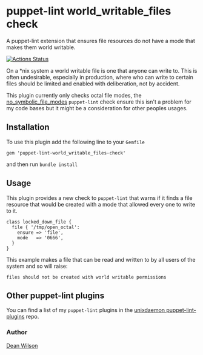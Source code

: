 # puppet-lint world_writable_files check

A puppet-lint extension that ensures file resources do not have a mode
that makes them world writable.

[![Actions Status](https://github.com/deanwilson/puppet-lint-world_writable_files-check/workflows/Ruby/badge.svg)](https://github.com/deanwilson/puppet-lint-world_writable_files-check/actions)

On a *nix system a world writable file is one that anyone can write to.
This is often undesirable, especially in production, where who can
write to certain files should be limited and enabled with deliberation,
not by accident.

This plugin currently only checks octal file modes, the
[no_symbolic_file_modes](https://github.com/deanwilson/puppet-lint-no_symbolic_file_modes-check)
`puppet-lint` check ensure this isn't a problem for my code bases but it
might be a consideration for other peoples usages.

## Installation

To use this plugin add the following line to your `Gemfile`

    gem 'puppet-lint-world_writable_files-check'

and then run `bundle install`

## Usage

This plugin provides a new check to `puppet-lint` that warns if it finds
a file resource that would be created with a mode that allowed every one
to write to it.

    class locked_down_file {
      file { '/tmp/open_octal':
        ensure => 'file',
        mode   => '0666',
      }
    }

This example makes a file that can be read and written to by all users
of the system and so will raise:

    files should not be created with world writable permissions

## Other puppet-lint plugins

You can find a list of my `puppet-lint` plugins in the
[unixdaemon puppet-lint-plugins](https://github.com/deanwilson/unixdaemon-puppet-lint-plugins) repo.

### Author
[Dean Wilson](http://www.unixdaemon.net)
